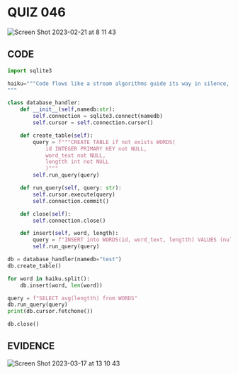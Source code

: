 # QUIZ 046

![Screen Shot 2023-02-21 at 8 11 43](https://user-images.githubusercontent.com/111819437/220211277-e24610d1-50a9-4c19-bee1-651d6eaee691.png)

## CODE

```.py
import sqlite3

haiku="""Code flows like a stream algorithms guide its way in silence, it solves
"""

class database_handler:
    def __init__(self,namedb:str):
        self.connection = sqlite3.connect(namedb)
        self.cursor = self.connection.cursor()

    def create_table(self):
        query = f"""CREATE TABLE if not exists WORDS(
            id INTEGER PRIMARY KEY not NULL,
            word_text not NULL,
            lengtth int not NULL
            )"""
        self.run_query(query)

    def run_query(self, query: str):
        self.cursor.execute(query)
        self.connection.commit()

    def close(self):
        self.connection.close()

    def insert(self, word, length):
        query = f"INSERT into WORDS(id, word_text, lengtth) VALUES (null, '{word}', '{length}')"
        self.run_query(query)

db = database_handler(namedb="test")
db.create_table()

for word in haiku.split():
    db.insert(word, len(word))

query = f"SELECT avg(lengtth) from WORDS"
db.run_query(query)
print(db.cursor.fetchone())

db.close()

```
## EVIDENCE
![Screen Shot 2023-03-17 at 13 10 43](https://user-images.githubusercontent.com/111819437/225810706-e6a568fd-4602-4131-bc8e-5028b31cd28d.png)
